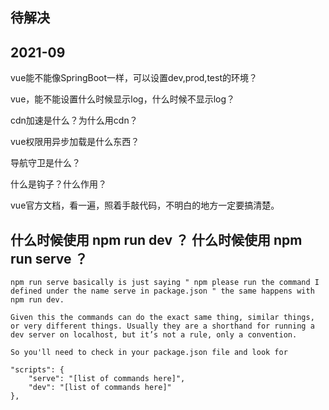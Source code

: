 ## 待解决

## 2021-09

vue能不能像SpringBoot一样，可以设置dev,prod,test的环境？

vue，能不能设置什么时候显示log，什么时候不显示log？

cdn加速是什么？为什么用cdn？

vue权限用异步加载是什么东西？

导航守卫是什么？

什么是钩子？什么作用？

vue官方文档，看一遍，照着手敲代码，不明白的地方一定要搞清楚。

## 什么时候使用 npm run dev ？ 什么时候使用 npm run serve ？ 

```text
npm run serve basically is just saying " npm please run the command I defined under the name serve in package.json " the same happens with npm run dev.

Given this the commands can do the exact same thing, similar things, or very different things. Usually they are a shorthand for running a dev server on localhost, but it’s not a rule, only a convention.

So you'll need to check in your package.json file and look for

"scripts": {
    "serve": "[list of commands here]",
    "dev": "[list of commands here]"
},
```
